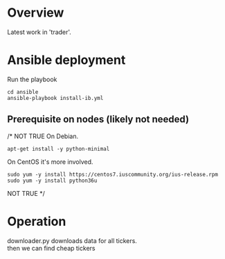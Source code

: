 # Overview
Latest work in 'trader'.

# Ansible deployment

Run the playbook
```
cd ansible
ansible-playbook install-ib.yml
```

## Prerequisite on nodes (likely not needed)
/* NOT TRUE
On Debian.
```
apt-get install -y python-minimal
```
On CentOS it's more involved.
```
sudo yum -y install https://centos7.iuscommunity.org/ius-release.rpm
sudo yum -y install python36u
```
NOT TRUE */

# Operation
downloader.py downloads data for all tickers.  
then we can find cheap tickers
